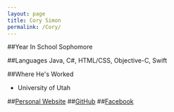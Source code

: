 ```yaml
---
layout: page
title: Cory Simon
permalink: /Cory/
---
```

##Year In School
Sophomore

##Languages
Java, C#, HTML/CSS, Objective-C, Swift

##Where He's Worked
- University of Utah

##[Personal Website](http://corysimon.com/)
##[GitHub](https://github.com/cory-simon)
##[Facebook](https://www.facebook.com/awesomecorysimon)
